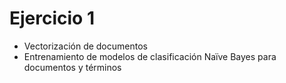 # Ejercicio 1

* Vectorización de documentos
* Entrenamiento de modelos de clasificación Naïve Bayes para documentos y términos